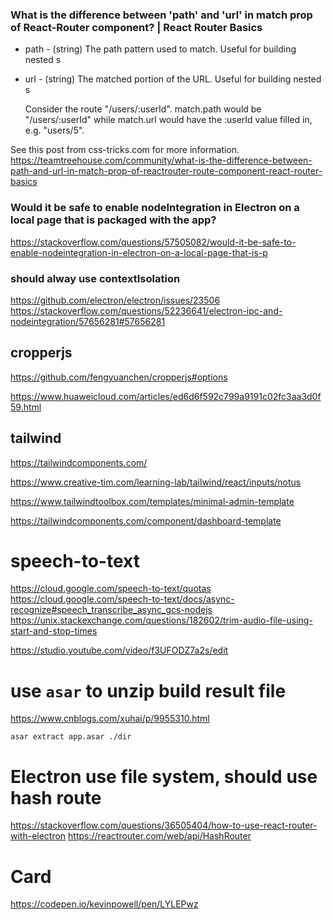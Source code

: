 ### What is the difference between 'path' and 'url' in match prop of React-Router <Route> component? | React Router Basics

- path - (string) The path pattern used to match. Useful for building nested <Route>s
- url - (string) The matched portion of the URL. Useful for building nested <Link>s

  Consider the route "/users/:userId". match.path would be "/users/:userId" while match.url would have the :userId value filled in, e.g. "users/5".

See this post from css-tricks.com for more information.
https://teamtreehouse.com/community/what-is-the-difference-between-path-and-url-in-match-prop-of-reactrouter-route-component-react-router-basics

### Would it be safe to enable nodeIntegration in Electron on a local page that is packaged with the app?

https://stackoverflow.com/questions/57505082/would-it-be-safe-to-enable-nodeintegration-in-electron-on-a-local-page-that-is-p

### should alway use contextIsolation

https://github.com/electron/electron/issues/23506
https://stackoverflow.com/questions/52236641/electron-ipc-and-nodeintegration/57656281#57656281

## cropperjs

https://github.com/fengyuanchen/cropperjs#options

https://www.huaweicloud.com/articles/ed6d6f592c799a9191c02fc3aa3d0f59.html

## tailwind

https://tailwindcomponents.com/

https://www.creative-tim.com/learning-lab/tailwind/react/inputs/notus

https://www.tailwindtoolbox.com/templates/minimal-admin-template

https://tailwindcomponents.com/component/dashboard-template

# speech-to-text

https://cloud.google.com/speech-to-text/quotas
https://cloud.google.com/speech-to-text/docs/async-recognize#speech_transcribe_async_gcs-nodejs
https://unix.stackexchange.com/questions/182602/trim-audio-file-using-start-and-stop-times

https://studio.youtube.com/video/f3UFODZ7a2s/edit

# use `asar` to unzip build result file

https://www.cnblogs.com/xuhai/p/9955310.html

```shell
asar extract app.asar ./dir
```

# Electron use file system, should use hash route

https://stackoverflow.com/questions/36505404/how-to-use-react-router-with-electron
https://reactrouter.com/web/api/HashRouter

# Card

https://codepen.io/kevinpowell/pen/LYLEPwz
